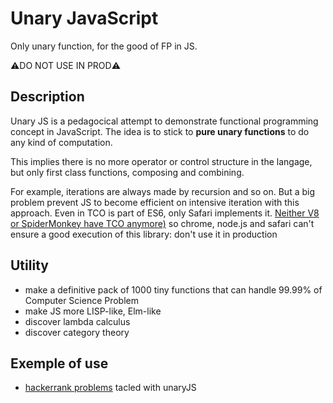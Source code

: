 # Unary JavaScript

Only unary function, for the good of FP in JS.

⚠️DO NOT USE IN PROD⚠️

## Description

Unary JS is a pedagocical attempt to demonstrate functional programming concept in JavaScript.
The idea is to stick to **pure unary functions** to do any kind of computation.

This implies there is no more operator or control structure in the langage, 
but only first class functions, composing and combining.

For example, iterations are always made by recursion and so on.
But a big problem prevent JS to become efficient on intensive iteration with this approach.
Even in TCO is part of ES6, only Safari implements it. [Neither V8 or SpiderMonkey have TCO anymore)](https://github.com/tc39/proposal-ptc-syntax) so chrome, node.js and safari can't ensure a good execution of this library: don't use it in production

## Utility

- make a definitive pack of 1000 tiny functions that can handle 99.99% of Computer Science Problem
- make JS more LISP-like, Elm-like
- discover lambda calculus
- discover category theory


## Exemple of use
- [hackerrank problems](https://github.com/ltruchot/unary-hackerrank) tacled with unaryJS

